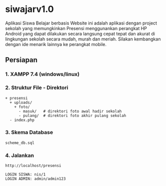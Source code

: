 # siwajarv1.0
Aplikasi Siswa Belajar berbasis Website ini adalah aplikasi dengan project sekolah yang memungkinkan Presensi menggunankan perangkat HP Android yang dapat dilakukan secara langsung cepat tepat dan akurat di lingkungan sekolah secara mudah, murah dan meriah. Silakan kembangkan dengan ide menarik lainnya ke perangkat mobile.
## Persiapan
### 1. XAMPP 7.4 (windows/linux)
### 2. Struktur File - Direktori
```
+ presensi
  + uploads/
    + foto/
      - masuk/   # direktori foto awal hadir sekolah  
      - pulang/  # direktori foto akhir pulang sekolah  
  - index.php
```
### 3. Skema Database
```
scheme_db.sql
```
### 4. Jalankan
```
http://localhost/presensi

LOGIN SISWA: nis/1
LOGIN ADMIN: admin/admin123 

